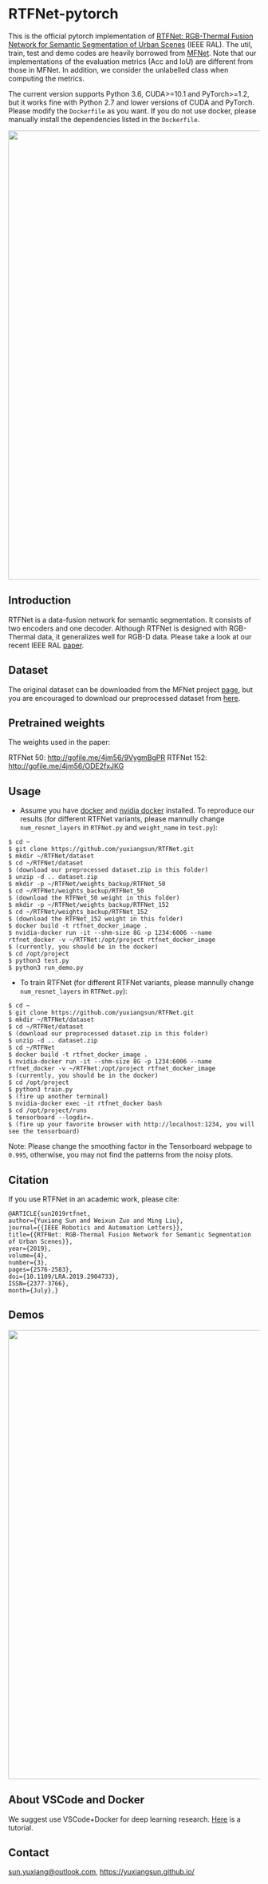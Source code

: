 # RTFNet-pytorch

This is the official pytorch implementation of [RTFNet: RGB-Thermal Fusion Network for Semantic Segmentation of Urban Scenes](https://github.com/yuxiangsun/RTFNet/blob/master/doc/RAL2019_RTFNet.pdf) (IEEE RAL). The util, train, test and demo codes are heavily borrowed from [MFNet](https://github.com/haqishen/MFNet-pytorch). Note that our implementations of the evaluation metrics (Acc and IoU) are different from those in MFNet. In addition, we consider the unlabelled class when computing the metrics.

The current version supports Python 3.6, CUDA>=10.1 and PyTorch>=1.2, but it works fine with Python 2.7 and lower versions of CUDA and PyTorch. Please modify the `Dockerfile` as you want. If you do not use docker, please manually install the dependencies listed in the `Dockerfile`.

<img src="doc/network.png" width="900px"/>
  
## Introduction

RTFNet is a data-fusion network for semantic segmentation. It consists of two encoders and one decoder. Although RTFNet is designed with RGB-Thermal data, it generalizes well for RGB-D data. Please take a look at our recent IEEE RAL [paper](https://doi.org/10.1109/LRA.2019.2932874).
 
## Dataset
 
The original dataset can be downloaded from the MFNet project [page](https://www.mi.t.u-tokyo.ac.jp/static/projects/mil_multispectral/), but you are encouraged to download our preprocessed dataset from [here](http://gofile.me/4jm56/CfukComo1).

## Pretrained weights

The weights used in the paper:

RTFNet 50: http://gofile.me/4jm56/9VygmBgPR
RTFNet 152: http://gofile.me/4jm56/ODE2fxJKG

## Usage

* Assume you have [docker](https://docs.docker.com/install/linux/docker-ce/ubuntu/) and [nvidia docker](https://github.com/NVIDIA/nvidia-docker) installed. To reproduce our results (for different RTFNet variants, please mannully change `num_resnet_layers` in `RTFNet.py` and `weight_name` in `test.py`):
```
$ cd ~ 
$ git clone https://github.com/yuxiangsun/RTFNet.git
$ mkdir ~/RTFNet/dataset
$ cd ~/RTFNet/dataset
$ (download our preprocessed dataset.zip in this folder)
$ unzip -d .. dataset.zip
$ mkdir -p ~/RTFNet/weights_backup/RTFNet_50
$ cd ~/RTFNet/weights_backup/RTFNet_50
$ (download the RTFNet_50 weight in this folder)
$ mkdir -p ~/RTFNet/weights_backup/RTFNet_152
$ cd ~/RTFNet/weights_backup/RTFNet_152
$ (download the RTFNet_152 weight in this folder)
$ docker build -t rtfnet_docker_image .
$ nvidia-docker run -it --shm-size 8G -p 1234:6006 --name rtfnet_docker -v ~/RTFNet:/opt/project rtfnet_docker_image
$ (currently, you should be in the docker)
$ cd /opt/project 
$ python3 test.py
$ python3 run_demo.py
```

* To train RTFNet (for different RTFNet variants, please mannully change `num_resnet_layers` in `RTFNet.py`):
```
$ cd ~ 
$ git clone https://github.com/yuxiangsun/RTFNet.git
$ mkdir ~/RTFNet/dataset
$ cd ~/RTFNet/dataset
$ (download our preprocessed dataset.zip in this folder)
$ unzip -d .. dataset.zip
$ cd ~/RTFNet
$ docker build -t rtfnet_docker_image .
$ nvidia-docker run -it --shm-size 8G -p 1234:6006 --name rtfnet_docker -v ~/RTFNet:/opt/project rtfnet_docker_image
$ (currently, you should be in the docker)
$ cd /opt/project 
$ python3 train.py
$ (fire up another terminal)
$ nvidia-docker exec -it rtfnet_docker bash
$ cd /opt/project/runs
$ tensorboard --logdir=.
$ (fire up your favorite browser with http://localhost:1234, you will see the tensorboard)
```

Note: Please change the smoothing factor in the Tensorboard webpage to `0.995`, otherwise, you may not find the patterns from the noisy plots.  

## Citation

If you use RTFNet in an academic work, please cite:

```
@ARTICLE{sun2019rtfnet,
author={Yuxiang Sun and Weixun Zuo and Ming Liu}, 
journal={{IEEE Robotics and Automation Letters}}, 
title={{RTFNet: RGB-Thermal Fusion Network for Semantic Segmentation of Urban Scenes}}, 
year={2019}, 
volume={4}, 
number={3}, 
pages={2576-2583}, 
doi={10.1109/LRA.2019.2904733}, 
ISSN={2377-3766}, 
month={July},}
```

## Demos

<img src="doc/demo.png" width="900px"/>

## About VSCode and Docker

We suggest use VSCode+Docker for deep learning research. [Here](https://github.com/yuxiangsun/VSCode_Docker_Tutorial) is a tutorial.

## Contact

sun.yuxiang@outlook.com, https://yuxiangsun.github.io/

